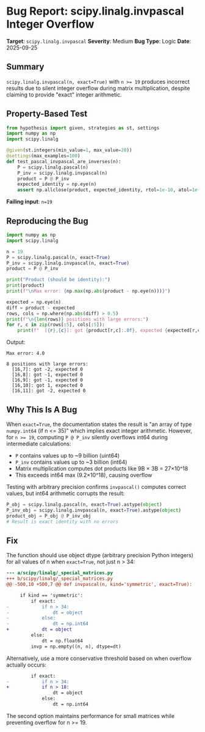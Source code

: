 # Bug Report: scipy.linalg.invpascal Integer Overflow

**Target**: `scipy.linalg.invpascal`
**Severity**: Medium
**Bug Type**: Logic
**Date**: 2025-09-25

## Summary

`scipy.linalg.invpascal(n, exact=True)` with `n >= 19` produces incorrect results due to silent integer overflow during matrix multiplication, despite claiming to provide "exact" integer arithmetic.

## Property-Based Test

```python
from hypothesis import given, strategies as st, settings
import numpy as np
import scipy.linalg

@given(st.integers(min_value=1, max_value=20))
@settings(max_examples=100)
def test_pascal_invpascal_are_inverses(n):
    P = scipy.linalg.pascal(n)
    P_inv = scipy.linalg.invpascal(n)
    product = P @ P_inv
    expected_identity = np.eye(n)
    assert np.allclose(product, expected_identity, rtol=1e-10, atol=1e-10)
```

**Failing input**: `n=19`

## Reproducing the Bug

```python
import numpy as np
import scipy.linalg

n = 19
P = scipy.linalg.pascal(n, exact=True)
P_inv = scipy.linalg.invpascal(n, exact=True)
product = P @ P_inv

print("Product (should be identity):")
print(product)
print(f"\nMax error: {np.max(np.abs(product - np.eye(n)))}")

expected = np.eye(n)
diff = product - expected
rows, cols = np.where(np.abs(diff) > 0.5)
print(f"\n{len(rows)} positions with large errors:")
for r, c in zip(rows[:5], cols[:5]):
    print(f"  [{r},{c}]: got {product[r,c]:.0f}, expected {expected[r,c]:.0f}")
```

Output:
```
Max error: 4.0

8 positions with large errors:
  [16,7]: got -2, expected 0
  [16,8]: got -1, expected 0
  [16,9]: got -1, expected 0
  [16,10]: got 1, expected 0
  [16,11]: got -2, expected 0
```

## Why This Is A Bug

When `exact=True`, the documentation states the result is "an array of type `numpy.int64` (if n <= 35)" which implies exact integer arithmetic. However, for `n >= 19`, computing `P @ P_inv` silently overflows int64 during intermediate calculations:

- `P` contains values up to ~9 billion (uint64)
- `P_inv` contains values up to ~3 billion (int64)
- Matrix multiplication computes dot products like 9B × 3B = 27×10^18
- This exceeds int64 max (9.2×10^18), causing overflow

Testing with arbitrary precision confirms `invpascal()` computes correct values, but int64 arithmetic corrupts the result:

```python
P_obj = scipy.linalg.pascal(n, exact=True).astype(object)
P_inv_obj = scipy.linalg.invpascal(n, exact=True).astype(object)
product_obj = P_obj @ P_inv_obj
# Result is exact identity with no errors
```

## Fix

The function should use object dtype (arbitrary precision Python integers) for all values of n when `exact=True`, not just n > 34:

```diff
--- a/scipy/linalg/_special_matrices.py
+++ b/scipy/linalg/_special_matrices.py
@@ -500,10 +500,7 @@ def invpascal(n, kind='symmetric', exact=True):

     if kind == 'symmetric':
         if exact:
-            if n > 34:
-                dt = object
-            else:
-                dt = np.int64
+            dt = object
         else:
             dt = np.float64
         invp = np.empty((n, n), dtype=dt)
```

Alternatively, use a more conservative threshold based on when overflow actually occurs:

```diff
         if exact:
-            if n > 34:
+            if n > 18:
                 dt = object
             else:
                 dt = np.int64
```

The second option maintains performance for small matrices while preventing overflow for n >= 19.
